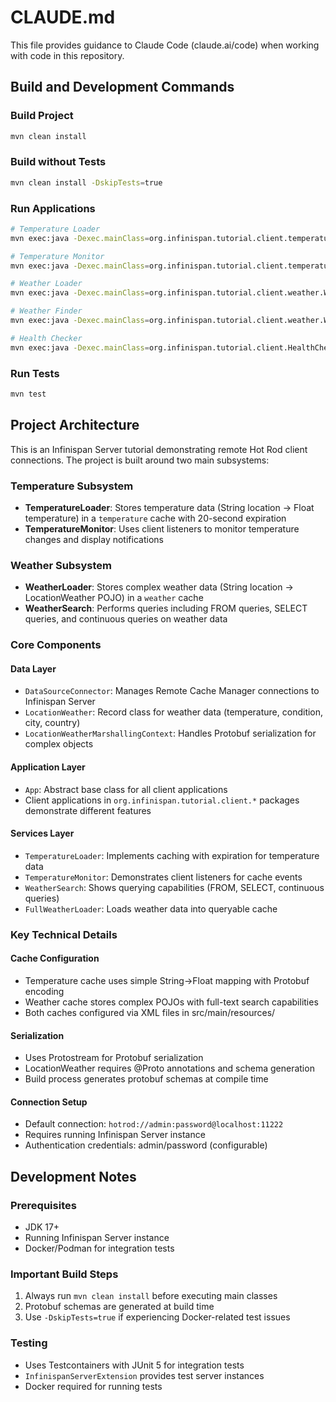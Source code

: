 # CLAUDE.md

This file provides guidance to Claude Code (claude.ai/code) when working with code in this repository.

## Build and Development Commands

### Build Project
```bash
mvn clean install
```

### Build without Tests
```bash
mvn clean install -DskipTests=true
```

### Run Applications
```bash
# Temperature Loader
mvn exec:java -Dexec.mainClass=org.infinispan.tutorial.client.temperature.TemperatureLoaderApp

# Temperature Monitor
mvn exec:java -Dexec.mainClass=org.infinispan.tutorial.client.temperature.TemperatureMonitorApp

# Weather Loader
mvn exec:java -Dexec.mainClass=org.infinispan.tutorial.client.weather.WeatherLoaderApp

# Weather Finder
mvn exec:java -Dexec.mainClass=org.infinispan.tutorial.client.weather.WeatherFinderApp

# Health Checker
mvn exec:java -Dexec.mainClass=org.infinispan.tutorial.client.HealthChecker
```

### Run Tests
```bash
mvn test
```

## Project Architecture

This is an Infinispan Server tutorial demonstrating remote Hot Rod client connections. The project is built around two main subsystems:

### Temperature Subsystem
- **TemperatureLoader**: Stores temperature data (String location -> Float temperature) in a `temperature` cache with 20-second expiration
- **TemperatureMonitor**: Uses client listeners to monitor temperature changes and display notifications

### Weather Subsystem  
- **WeatherLoader**: Stores complex weather data (String location -> LocationWeather POJO) in a `weather` cache
- **WeatherSearch**: Performs queries including FROM queries, SELECT queries, and continuous queries on weather data

### Core Components

#### Data Layer
- `DataSourceConnector`: Manages Remote Cache Manager connections to Infinispan Server
- `LocationWeather`: Record class for weather data (temperature, condition, city, country)
- `LocationWeatherMarshallingContext`: Handles Protobuf serialization for complex objects

#### Application Layer
- `App`: Abstract base class for all client applications
- Client applications in `org.infinispan.tutorial.client.*` packages demonstrate different features

#### Services Layer
- `TemperatureLoader`: Implements caching with expiration for temperature data
- `TemperatureMonitor`: Demonstrates client listeners for cache events
- `WeatherSearch`: Shows querying capabilities (FROM, SELECT, continuous queries)
- `FullWeatherLoader`: Loads weather data into queryable cache

### Key Technical Details

#### Cache Configuration
- Temperature cache uses simple String->Float mapping with Protobuf encoding
- Weather cache stores complex POJOs with full-text search capabilities
- Both caches configured via XML files in src/main/resources/

#### Serialization
- Uses Protostream for Protobuf serialization
- LocationWeather requires @Proto annotations and schema generation
- Build process generates protobuf schemas at compile time

#### Connection Setup
- Default connection: `hotrod://admin:password@localhost:11222`
- Requires running Infinispan Server instance
- Authentication credentials: admin/password (configurable)

## Development Notes

### Prerequisites
- JDK 17+
- Running Infinispan Server instance
- Docker/Podman for integration tests

### Important Build Steps
1. Always run `mvn clean install` before executing main classes
2. Protobuf schemas are generated at build time
3. Use `-DskipTests=true` if experiencing Docker-related test issues

### Testing
- Uses Testcontainers with JUnit 5 for integration tests
- `InfinispanServerExtension` provides test server instances
- Docker required for running tests